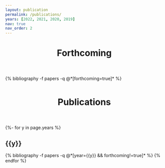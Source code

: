 ```yaml
---
layout: publication
permalink: /publications/
years: [2022, 2021, 2020, 2019]
nav: true
nav_order: 2
---
```


<!-- _pages/publications.md -->
<!-- Forthcoming publications are displayed first i.e. forthcorming=true in bibtex -->
<header class="post-header">
    <h1 class="post-title">Forthcoming</h1>
</header>

<div class="publications">
  <h2 class="year" style="margin-bottom: 0px;"></h2>
  {% bibliography -f papers -q @*[forthcoming=true]* %}
</div>

<!-- All other publications (forthcorming!=true) are displayed in descending year order -->
<header class="post-header" style="margin-top: 50px">
    <h1 class="post-title">Publications</h1>
</header>

<div class="publications">
{%- for y in page.years %}
  <h2 class="year">{{y}}</h2>
  {% bibliography -f papers -q @*[year={{y}} && forthcoming!=true]* %}
{% endfor %}
</div>
